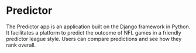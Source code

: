# Predictor
The Predictor app is an application built on the Django framework in Python. It facilitates a platform to predict the outcome of NFL games in a friendly predictor league style. Users can compare predictions and see how they rank overall.

